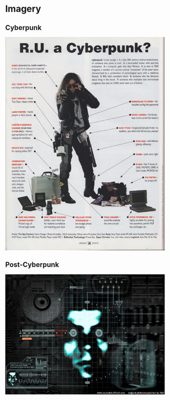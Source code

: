 Imagery
=======

Cyberpunk
---------

![image](cyberpunk2000.jpg)

Post-Cyberpunk
--------------

![image](post.jpg)
